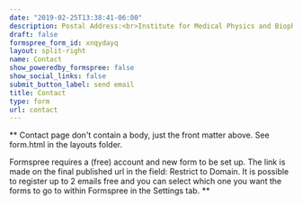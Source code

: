 ```yaml
---
date: "2019-02-25T13:38:41-06:00"
description: Postal Address:<br>Institute for Medical Physics and Biophysics<br>Room 355<br>Leipzig University Medical School<br>Haertelstr. 14-16<br>04107 Leipzig<br>+49 341 97 15774
draft: false
formspree_form_id: xnqydayq
layout: split-right
name: Contact
show_poweredby_formspree: false
show_social_links: false
submit_button_label: send email
title: Contact
type: form
url: contact
---
```


** Contact page don't contain a body, just the front matter above.
See form.html in the layouts folder.

Formspree requires a (free) account and new form to be set up. The link is made on the final published url in the field: Restrict to Domain. It is possible to register up to 2 emails free and you can select which one you want the forms to go to within Formspree in the Settings tab.
**
